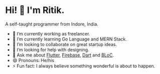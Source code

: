 # Hi! 👋 I'm Ritik.

A self-taught programmer from Indore, India.

- 🔭 I’m currently working as freelancer.
- 🌱 I’m currently learning Go Language and MERN Stack.
- 👯 I’m looking to collaborate on great startup ideas.
- 🤔 I’m looking for help with designing.
- 💬 Ask me about [Flutter](https://flutter.dev/), [Firebase](https://firebase.google.com/), [Dart](https://dart.dev/) and [BLoC](https://bloclibrary.dev/).
- 😄 Pronouns: He/his
- ⚡ Fun fact: I always believe something wonderful is about to happen.
